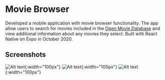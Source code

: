# Movie Browser
Developed a mobile application with movie browser functionality. The app allow users to
search for movies included in the [Open Movie Database](http://www.omdbapi.com/)
and view additional information about any movies they select. Built with React Native on
Expo in October 2020.

## Screenshots
![Alt text](/assets/home.PNG){:width="100px"}
![Alt text](/assets/search.PNG?raw=true){:width="100px"}
![Alt text](/assets/details.PNG?raw=true){:width="100px"}
